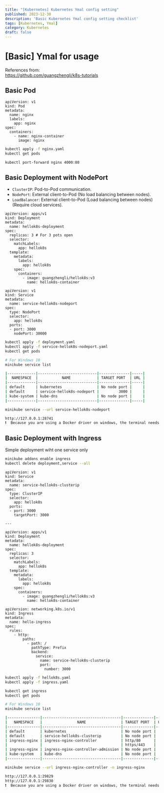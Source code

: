 ```yaml
---
title: "[Kubernetes] Kubernetes Ymal config setting"
published: 2023-12-30
description: 'Basic Kubernetes Ymal config setting checklist'
tags: [Kubernetes, Ymal]
category: Kubernetes
draft: false
---
```


# [Basic] Ymal for usage

References from:  
https://github.com/guangzhengli/k8s-tutorials  

## Basic Pod

```ymal title='nginx.yaml'
apiVersion: v1
kind: Pod
metadata:
  name: nginx
  labels:
    app: nginx
spec:
  containers:
    - name: nginx-container
      image: nginx
```

```bash title='Terminal'
kubectl apply -f nginx.yaml
kubectl get pods

kubectl port-forward nginx 4000:80
```

## Basic Deployment with NodePort

- `ClusterIP`: Pod-to-Pod communication.    
- `NodePort`: External client-to-Pod (No load balancing between nodes).    
- `LoadBalancer`: External client-to-Pod (Load balancing between nodes) (Require cloud services).     

```ymal title='deployment.yaml'
apiVersion: apps/v1
kind: Deployment
metadata:
  name: hellok8s-deployment
spec:
  replicas: 3 # For 3 pots open
  selector:
    matchLabels:
      app: hellok8s
  template:
    metadata:
      labels:
        app: hellok8s
    spec:
      containers:
        - image: guangzhengli/hellok8s:v3
          name: hellok8s-container
```

```ymal title='service-hellok8s-nodeport.yaml'
apiVersion: v1
kind: Service
metadata:
  name: service-hellok8s-nodeport
spec:
  type: NodePort
  selector:
    app: hellok8s
  ports:
  - port: 3000
    nodePort: 30000
```

```bash title='Terminal'
kubectl apply -f deployment.yaml
kubectl apply -f service-hellok8s-nodeport.yaml
kubectl get pods

# For Windows 10
minikube service list

|-------------|---------------------------|--------------|-----|
|  NAMESPACE  |           NAME            | TARGET PORT  | URL |
|-------------|---------------------------|--------------|-----|
| default     | kubernetes                | No node port |     |
| default     | service-hellok8s-nodeport |         3000 |     |
| kube-system | kube-dns                  | No node port |     |
|-------------|---------------------------|--------------|-----|

minikube service --url service-hellok8s-nodeport

http://127.0.0.1:28741
❗  Because you are using a Docker driver on windows, the terminal needs to be open to run it.
```

## Basic Deployment with Ingress

Simple deployment wiht one service only

```bash title='Terminal'
minikube addons enable ingress
kubectl delete deployment,service --all
```

```ymal title='hellok8s.yaml'
apiVersion: v1
kind: Service
metadata:
  name: service-hellok8s-clusterip
spec:
  type: ClusterIP
  selector:
    app: hellok8s
  ports:
  - port: 3000
    targetPort: 3000

---

apiVersion: apps/v1
kind: Deployment
metadata:
  name: hellok8s-deployment
spec:
  replicas: 3
  selector:
    matchLabels:
      app: hellok8s
  template:
    metadata:
      labels:
        app: hellok8s
    spec:
      containers:
        - image: guangzhengli/hellok8s:v3
          name: hellok8s-container
```


```ymal title='ingress.yaml'
apiVersion: networking.k8s.io/v1
kind: Ingress
metadata:
  name: hello-ingress
spec:
  rules:
    - http:
        paths:
          - path: /
            pathType: Prefix
            backend:
              service:
                name: service-hellok8s-clusterip
                port:
                  number: 3000
```

```bash title='Terminal'
kubectl apply -f hellok8s.yaml                 
kubectl apply -f ingress.yaml

kubectl get ingress  
kubectl get pods

# For Windows 10
minikube service list

|---------------|------------------------------------|--------------|-----|
|   NAMESPACE   |                NAME                | TARGET PORT  | URL |
|---------------|------------------------------------|--------------|-----|
| default       | kubernetes                         | No node port |     |
| default       | service-hellok8s-clusterip         | No node port |     |
| ingress-nginx | ingress-nginx-controller           | http/80      |     |
|               |                                    | https/443    |     |
| ingress-nginx | ingress-nginx-controller-admission | No node port |     |
| kube-system   | kube-dns                           | No node port |     |
|---------------|------------------------------------|--------------|-----|

minikube service --url ingress-nginx-controller -n ingress-nginx

http://127.0.0.1:29829
http://127.0.0.1:29830
❗  Because you are using a Docker driver on windows, the terminal needs to be open to run it.
```
